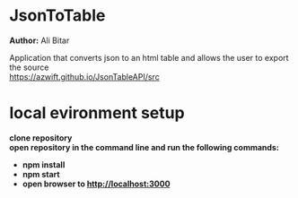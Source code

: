 # JsonToTable
<strong>Author:</strong> Ali Bitar<br>

Application that converts json to an html table and allows the user to export the source<br>
<a href="https://azwift.github.io/JsonToTable/src" target="_blank">https://azwift.github.io/JsonTableAPI/src</a><br>

# local evironment setup

<b>clone repository<br>
open repository in the command line and run the following commands:<br>
* npm install<br>
* npm start<br>
* open browser to <a href="http://localhost:3000" target="_blank">http://localhost:3000</a></b>
